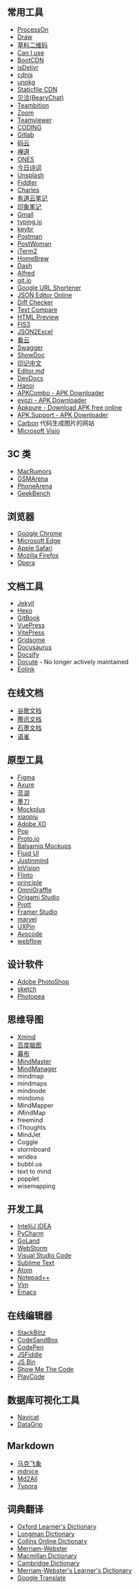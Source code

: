 ## 常用工具
- [ProcessOn](https://www.processon.com/)
- [Draw](https://www.draw.io/)
- [草料二维码](https://cli.im/)
- [Can I use](https://caniuse.com/)
- [BootCDN](https://www.bootcdn.cn/)
- [jsDelivr](https://www.jsdelivr.com/)
- [cdnjs](https://cdnjs.com/)
- [unpkg](https://unpkg.com/)
- [Staticfile CDN](https://www.staticfile.org/)
- [贝洽(BearyChat)](https://bearychat.com/)
- [Teambition](https://www.teambition.com/)
- [Zoom](https://zoom.us/)
- [Teamviewer](https://www.teamviewer.com/)
- [CODING](https://coding.net/) 
- [Gitlab](https://gitlab.com/)
- [码云](https://gitee.com/)
- [禅道](https://www.zentao.net/)
- [ONES](https://ones.ai/)
- [今日诗词](https://www.jinrishici.com/)
- [Unsplash](https://unsplash.com/)
- [Fiddler](https://www.telerik.com/fiddler)
- [Charles](https://www.charlesproxy.com/)
- [有道云笔记](http://note.youdao.com/)
- [印象笔记](http://www.yinxiang.com/)
- [Gmail](https://mail.google.com/)
- [typing.io](https://typing.io/)
- [keybr](https://www.keybr.com/)
- [Postman](https://www.postman.com/)
- [PostWoman](https://postwoman.io/)
- [iTerm2](https://www.iterm2.com/)
- [HomeBrew](https://brew.sh/)
- [Dash](https://www.dash.org/)
- [Alfred](https://www.alfredapp.com/)
- [git.io](https://git.io/)
- [Google URL Shortener](https://goo.gl/)
- [JSON Editor Online](http://jsoneditoronline.org/)
- [Diff Checker](https://www.diffchecker.com/)
- [Text Compare](https://text-compare.com/)
- [HTML Preview](http://htmlpreview.github.io/)
- [FIS3](http://fis.baidu.com/)
- [JSON2Excel](http://j2e.kpoda.com/)
- [看云](https://www.kancloud.cn/)
- [Swagger](https://swagger.io/)
- [ShowDoc](https://www.showdoc.cc/)
- [印记中文](https://www.docschina.org/)
- [Editor.md](https://pandao.github.io/editor.md/)
- [DevDocs](http://devdocs.io/)
- [Hanoi](http://www.hannuota.cn/)
- [APKCombo - APK Downloader](https://apkcombo.com/apk-downloader/)
- [evozi - APK Downloader](https://apps.evozi.com/apk-downloader/)
- [Apkpure - Download APK free online](https://apkpure.com/)
- [APK.Support - APK Downloader](https://apk.support/apk-downloader)
- [Carbon](https://carbon.now.sh/) 代码生成图片的网站
- [Microsoft Visio](https://www.microsoft.com/en-us/microsoft-365/visio/flowchart-software)

## 3C 类
- [MacRumors](https://www.macrumors.com/)
- [GSMArena](https://www.gsmarena.com/)
- [PhoneArena](https://www.phonearena.com/)
- [GeekBench](https://www.geekbench.com/)

## 浏览器
- [Google Chrome](https://www.google.com/chrome/)
- [Microsoft Edge](https://www.microsoft.com/en-us/edge)
- [Apple Safari](https://www.apple.com/safari/)
- [Mozilla Firefox](https://www.mozilla.org/en-US/firefox/)
- [Opera](https://www.opera.com/)

## 文档工具
- [Jekyll](https://jekyllrb.com/)
- [Hexo](https://hexo.io/)
- [GitBook](https://www.gitbook.com/)
- [VuePress](https://vuepress.vuejs.org/)
- [VitePress](https://vitepress.dev/)
- [Gridsome](https://github.com/gridsome/gridsome)
- [Docusaurus](https://docusaurus.io/)
- [Docsify](https://docsify.js.org/)
- [Docute](https://github.com/egoist/docute) - No longer actively maintained
- [Eolink](https://www.eolink.com/)

## 在线文档
- [谷歌文档](https://docs.google.com/)
- [腾讯文档](https://docs.qq.com/)
- [石墨文档](https://shimo.im/)
- [语雀](https://www.yuque.com/)

## 原型工具
- [Figma](https://www.figma.com/)
- [Axure](https://www.axure.com/)
- [蓝湖](https://lanhuapp.com/)
- [墨刀](https://modao.cc/)
- [Mockplus](https://www.mockplus.cn/)
- [xiaopiu](https://www.xiaopiu.com/)
- [Adobe XD](https://www.adobe.com/products/xd.html)
- [Pop](https://popapp.in/)
- [Proto.io](https://proto.io/)
- [Balsamiq Mockups](https://balsamiq.com/)
- [Fluid UI](https://www.fluidui.com/)
- [Justinmind](https://www.justinmind.com/)
- [InVision](https://www.invisionapp.com/)
- [Flinto](https://www.flinto.com/)
- [principle](https://principleformac.com/)
- [OmniGraffle](https://www.omnigroup.com/omnigraffle/)
- [Origami Studio](https://origami.design/)
- [Prott](https://prottapp.com/)
- [Framer Studio](https://www.framer.com/)
- [marvel](https://marvelapp.com/)
- [UXPin](https://www.uxpin.com/)
- [Avocode](https://avocode.com/)
- [webflow](https://webflow.com/)

## 设计软件
- [Adobe PhotoShop](https://www.adobe.com/products/photoshop.html)
- [sketch](https://www.sketch.com/)
- [Photopea](https://www.photopea.com/)

## 思维导图
- [Xmind](https://www.xmind.net/)
- [百度脑图](http://naotu.baidu.com/)
- [幕布](https://mubu.com/)
- [MindMaster](https://www.mindmaster.io/)
- [MindManager](https://www.mindmanager.com/)
- mindmap
- mindmaps
- mindnode
- mindomo
- MindMapper
- iMindMap
- freemind
- iThoughts
- MindJet
- Coggle
- stormboard
- wridea
- bubbl.us
- text to mind
- popplet
- wisemapping

## 开发工具
- [IntelliJ IDEA](https://www.jetbrains.com/idea/)
- [PyCharm](https://www.jetbrains.com/pycharm/)
- [GoLand](https://www.jetbrains.com/go/)
- [WebStorm](https://www.jetbrains.com/webstorm/)
- [Visual Studio Code](https://code.visualstudio.com/)
- [Sublime Text](https://www.sublimetext.com/)
- [Atom](https://atom.io/)
- [Notepad++](https://notepad-plus-plus.org/)
- [Vim](http://www.vim.org/)
- [Emacs](https://www.gnu.org/software/emacs/)

## 在线编辑器
- [StackBlitz](https://stackblitz.com/)
- [CodeSandBox](https://codesandbox.io/)
- [CodePen](https://codepen.io/)
- [JSFiddle](http://jsfiddle.net/)
- [JS Bin](https://jsbin.com/)
- [Show Me The Code](https://www.icode.live/)
- [PlayCode](https://playcode.io/)

## 数据库可视化工具
- [Navicat](https://navicat.com/)
- [DataGrip](https://www.jetbrains.com/datagrip/)

## Markdown
- [马克飞象](https://maxiang.io/)
- [mdnice](https://www.mdnice.com/)
- [Md2All](http://md.aclickall.com/)
- [Typora](https://typora.io/)

## 词典翻译
- [Oxford Learner's Dictionary](https://www.oxfordlearnersdictionaries.com/)
- [Longman Dictionary](https://www.ldoceonline.com/)
- [Collins Online Dictionary](https://www.collinsdictionary.com/)
- [Merriam-Webster](https://www.merriam-webster.com/)
- [Macmillan Dictionary](https://www.macmillandictionary.com/)
- [Cambridge Dictionary](https://dictionary.cambridge.org/)
- [Merriam-Webster's Learner's Dictionary](https://www.learnersdictionary.com/)
- [Google Translate](https://translate.google.com/)
